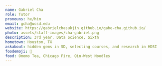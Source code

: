 ```yaml
---
name: Gabriel Cha
role: Tutor
pronouns: he/him
email: gcha@ucsd.edu
website: https://gabrielchasukjin.github.io/gabe-cha.github.io/
photo: assets/staff-images/cha-gabriel.png
description: 3rd year, Data Science, Sixth
hometown: Houston, TX
askabout: hidden gems in SD, selecting courses, and research in HDSI
foodemoji: 🧋
food: Omomo Tea, Chicago Fire, Qin-West Noodles
---
```

